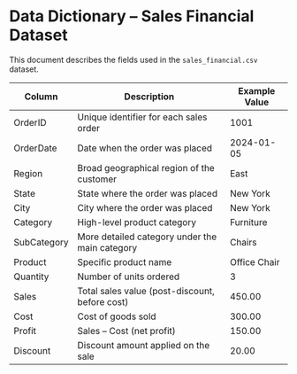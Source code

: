 # Data Dictionary – Sales Financial Dataset

This document describes the fields used in the `sales_financial.csv` dataset.

| Column       | Description                                                                 | Example Value      |
|--------------|-----------------------------------------------------------------------------|--------------------|
| OrderID      | Unique identifier for each sales order                                      | 1001               |
| OrderDate    | Date when the order was placed                                              | 2024-01-05         |
| Region       | Broad geographical region of the customer                                   | East               |
| State        | State where the order was placed                                            | New York           |
| City         | City where the order was placed                                             | New York           |
| Category     | High-level product category                                                 | Furniture          |
| SubCategory  | More detailed category under the main category                              | Chairs             |
| Product      | Specific product name                                                       | Office Chair       |
| Quantity     | Number of units ordered                                                     | 3                  |
| Sales        | Total sales value (post-discount, before cost)                              | 450.00             |
| Cost         | Cost of goods sold                                                          | 300.00             |
| Profit       | Sales – Cost (net profit)                                                   | 150.00             |
| Discount     | Discount amount applied on the sale                                         | 20.00              |
